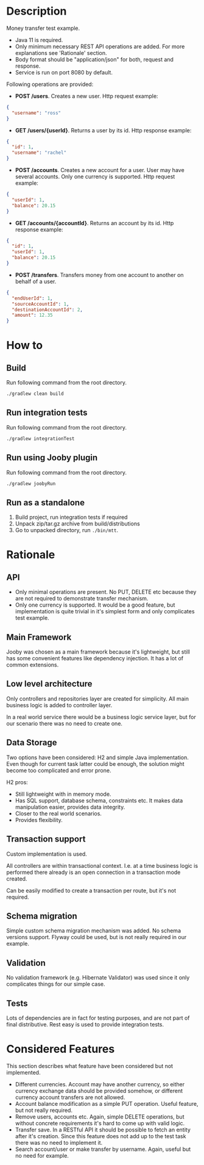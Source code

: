 # Description

Money transfer test example.

* Java 11 is required.
* Only minimum necessary REST API operations are added. For more explanations see 'Rationale' section.
* Body format should be "application/json" for both, request and response.
* Service is run on port 8080 by default.

Following operations are provided:
* **POST /users**. Creates a new user. Http request example:
```json
{
  "username": "ross"
}
```
* **GET /users/{userId}**. Returns a user by its id. Http response example:
```json
{
  "id": 1,
  "username": "rachel"
}
```
* **POST /accounts**. Creates a new account for a user. User may have several accounts. Only one currency is supported. Http request example:
```json
{
  "userId": 1,
  "balance": 20.15
}
```
* **GET /accounts/{accountId}**. Returns an account by its id. Http response example:
```json
{
  "id": 1,
  "userId": 1,
  "balance": 20.15
}
```
* **POST /transfers**. Transfers money from one account to another on behalf of a user.
```json
{
  "endUserId": 1,
  "sourceAccountId": 1,
  "destinationAccountId": 2,
  "amount": 12.35
}
```

# How to

## Build

Run following command from the root directory.
```bash
./gradlew clean build
```

## Run integration tests

Run following command from the root directory.
```bash
./gradlew integrationTest
```

## Run using Jooby plugin

Run following command from the root directory.
```bash
./gradlew joobyRun
```

## Run as a standalone

1. Build project, run integration tests if required
2. Unpack zip/tar.gz archive from build/distributions
3. Go to unpacked directory, run `./bin/mtt`.

# Rationale

## API

* Only minimal operations are present. No PUT, DELETE etc because they are not required to demonstrate transfer mechanism.
* Only one currency is supported. It would be a good feature, but implementation is quite trivial in it's simplest form and only complicates test example.

## Main Framework

Jooby was chosen as a main framework because it's lightweight, but still has some convenient features
like dependency injection. It has a lot of common extensions.

## Low level architecture

Only controllers and repositories layer are created for simplicity.
All main business logic is added to controller layer.

In a real world service there would be a business logic service layer, 
but for our scenario there was no need to create one.

## Data Storage

Two options have been considered: H2 and simple Java implementation.
Even though for current task latter could be enough, the solution might become too complicated and error prone.

H2 pros:
* Still lightweight with in memory mode.
* Has SQL support, database schema, constraints etc. It makes data manipulation easier, provides data integrity.
* Closer to the real world scenarios.
* Provides flexibility.

## Transaction support

Custom implementation is used.

All controllers are within transactional context. I.e. at a time business logic is performed 
there already is an open connection in a transaction mode created.

Can be easily modified to create a transaction per route, but it's not required.

## Schema migration

Simple custom schema migration mechanism was added. No schema versions support.
Flyway could be used, but is not really required in our example.

## Validation

No validation framework (e.g. Hibernate Validator) was used since it only complicates things for our simple case.

## Tests

Lots of dependencies are in fact for testing purposes, and are not part of final distributive.
Rest easy is used to provide integration tests.

# Considered Features

This section describes what feature have been considered but not implemented.

* Different currencies. Account may have another currency, so either currency exchange
data should be provided somehow, or different currency account transfers are not allowed.
* Account balance modification as a simple PUT operation. Useful feature, but not really required.
* Remove users, accounts etc. Again, simple DELETE operations, but without concrete
requirements it's hard to come up with valid logic.
* Transfer save. In a RESTful API it should be possible to fetch an entity after it's creation.
Since this feature does not add up to the test task there was no need to implement it.
* Search account/user or make transfer by username. Again, useful but no need for example.
